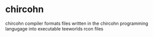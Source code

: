 # chircohn
chircohn compiler formats files written in the chircohn programming langugage into executable teeworlds rcon files
